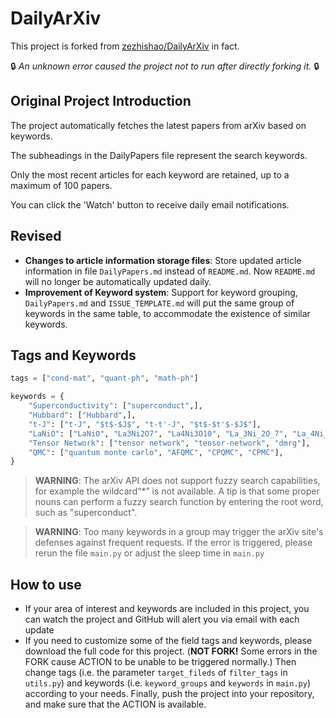 # DailyArXiv

This project is forked from [zezhishao/DailyArXiv](https://github.com/zezhishao/DailyArXiv) in fact.

🔒 *An unknown error caused the project not to run after directly forking it.* 🔒

## Original Project Introduction

The project automatically fetches the latest papers from arXiv based on keywords.

The subheadings in the DailyPapers file represent the search keywords.

Only the most recent articles for each keyword are retained, up to a maximum of 100 papers.

You can click the 'Watch' button to receive daily email notifications.

## Revised

- **Changes to article information storage files**: Store updated article information in file `DailyPapers.md` instead of `README.md`. Now `README.md` will no longer be automatically updated daily.
- **Improvement of Keyword system**: Support for keyword grouping, `DailyPapers.md` and `ISSUE_TEMPLATE.md` will put the same group of keywords in the same table, to accommodate the existence of similar keywords.

## Tags and Keywords

```python
tags = ["cond-mat", "quant-ph", "math-ph"]
```

```python
keywords = {
    "Superconductivity": ["superconduct",],
    "Hubbard": ["Hubbard",],
    "t-J": ["t-J", "$t$-$J$", "t-t'-J", "$t$-$t'$-$J$"],
    "LaNiO": ["LaNiO", "La3Ni2O7", "La4Ni3O10", "La_3Ni_2O_7", "La_4Ni_3O_\{10\}", "La$_3$Ni$_2$O$_7$", "La$_4$Ni$_3$O$_\{10\}$"],
    "Tensor Network": ["tensor network", "tensor-network", "dmrg"],
    "QMC": ["quantum monte carlo", "AFQMC", "CPQMC", "CPMC"],
}
```

> **WARNING**: The arXiv API does not support fuzzy search capabilities, for example the wildcard“*” is not available. A tip is that some proper nouns can perform a fuzzy search function by entering the root word, such as "superconduct".

> **WARNING**: Too many keywords in a group may trigger the arXiv site's defenses against frequent requests. If the error is triggered, please rerun the file `main.py` or adjust the sleep time in `main.py`

## How to use

- If your area of interest and keywords are included in this project, you can watch the project and GitHub will alert you via email with each update
- If you need to customize some of the field tags and keywords, please download the full code for this project. (**NOT FORK!** Some errors in the FORK cause ACTION to be unable to be triggered normally.)
  Then change tags (i.e. the parameter `target_fileds` of `filter_tags` in `utils.py`) and keywords (i.e. `keyword_groups` and `keywords` in `main.py`) according to your needs.
  Finally, push the project into your repository, and make sure that the ACTION is available.
